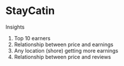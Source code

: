 # StayCatin
Insights
1. Top 10 earners
2. Relationship between price and earnings
3. Any location (shore) getting more earnings
4. Relationship between price and reviews
